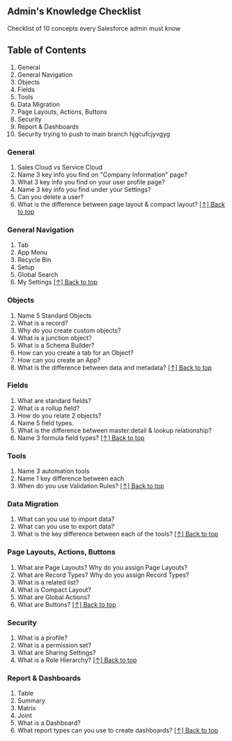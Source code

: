 ## Admin's Knowledge Checklist

Checklist of 10 concepts every Salesforce admin must know

## Table of Contents

1. General
1. General Navigation
1. Objects
1. Fields
1. Tools
1. Data Migration
1. Page Layouts, Actions, Buttons
1. Security
1. Report & Dashboards
1. Security
trying to push to main branch
hjgcufcjyvgyg
### General

1. Sales Cloud vs Service Cloud
1. Name 3 key info you find on "Company Information" page?
1. What 3 key info you find on your user profile page?
1. Name 3 key info you find under your Settings?
1. Can you delete a user?
1. What is the difference between page layout & compact layout?
   [[↑] Back to top](#developers-knowledge-checklist)

### General Navigation

1. Tab
1. App Menu
1. Recycle Bin
1. Setup
1. Global Search
1. My Settings
   [[↑] Back to top](#developers-knowledge-checklist)

### Objects

1. Name 5 Standard Objects
1. What is a record?
1. Why do you create custom objects?
1. What is a junction object?
1. What is a Schema Builder?
1. How can you create a tab for an Object?
1. How can you create an App?
1. What is the difference between data and metadata?
   [[↑] Back to top](#developers-knowledge-checklist)

### Fields

1. What are standard fields?
1. What is a rollup field?
1. How do you relate 2 objects?
1. Name 5 field types.
1. What is the difference between master:detail & lookup relationship?
1. Name 3 formula field types?
   [[↑] Back to top](#developers-knowledge-checklist)

### Tools

1. Name 3 automation tools
1. Name 1 key difference between each
1. When do you use Validation Rules?
   [[↑] Back to top](#developers-knowledge-checklist)

### Data Migration

1. What can you use to import data?
1. What can you use to export data?
1. What is the key difference between each of the tools?
   [[↑] Back to top](#developers-knowledge-checklist)

### Page Layouts, Actions, Buttons

1. What are Page Layouts? Why do you assign Page Layouts?
1. What are Record Types? Why do you assign Record Types?
1. What is a related list?
1. What is Compact Layout?
1. What are Global Actions?
1. What are Buttons?
   [[↑] Back to top](#developers-knowledge-checklist)

### Security

1. What is a profile?
1. What is a permission set?
1. What are Sharing Settings?
1. What is a Role Hierarchy?
   [[↑] Back to top](#developers-knowledge-checklist)

### Report & Dashboards

1. Table
1. Summary
1. Matrix
1. Joint
1. What is a Dashboard?
1. What report types can you use to create dashboards?
   [[↑] Back to top](#developers-knowledge-checklist)
